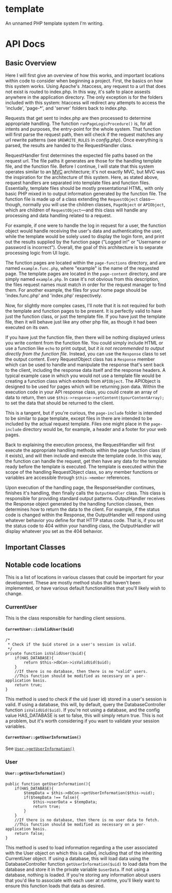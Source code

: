 template
========

An unnamed PHP template system I'm writing. 


# API Docs
## Basic Overview

Here I will first give an overview of how this works, and important locations within code to consider when beginning a project. First, the basics on how this system works. Using Apache's .htaccess, any request to a url that does not exist is routed to index.php. In this way, it's safe to place assests anywhere in the application directory. The only exception is for the folders included with this system: htaccess will redirect any attempts to access the 'include', 'page-*', and 'server' folders back to index.php. 

Requests that get sent to index.php are then processed to determine appropriate handling. The function `runPageLogicProcedure()` is, for all intents and purposes, the entry-point for the whole system. That function will first parse the request path, then will check if the request matches any url rewrite patterns (see `$REWRITE_RULES` in _config.php_). Once everything is parsed, the results are handed to the RequestHandler class. 

RequestHandler first determines the expected file paths based on the request url. The file paths it generates are those for the handling template file, and the function file. Before I continue, I will state that this system operates similar to an [MVC](https://en.wikipedia.org/wiki/Model%E2%80%93view%E2%80%93controller) architecture; it's not exactly MVC, but MVC was the inspiration for the architecture of this system. Here, as stated above, request handlers are separated into template files and function files. Essentially, template files should be mostly presentational HTML, with only basic PHP mixed in to output information generated by the function file. The function file is made up of a class extending the `RequestObject` class—though, normally you will use the children classes, `PageObject` or `APIObject`, which are children of `RequestObject`—and this class will handle any processing and data handling related to a request. 

For example, if one were to handle the log in request for a user, the function object would handle receiving the user's data and authenticating the user, while the template would be solely used to display the login form, and print out the results supplied by the function page ("Logged in!" or "Username or password is incorrect"). Overall, the goal of this architecture is to separate processing logic from UI logic. 

The function pages are located within the `page-functions` directory, and are named `example.func.php`, where "example" is the name of the requested page. The template pages are located in the `page-content` directory, and are simply named `example.php`. In case it's not obvious from this description, the files request names must match in order for the request manager to find them. For another example, the files for your home page should be 'index.func.php' and 'index.php' respectively. 

Now, for slightly more complex cases, I'll note that it is not required for both the template and function pages to be present. It is perfectly valid to have just the function class, or just the template file. If you have just the template file, then it will behave just like any other php file, as though it had been executed on its own. 

If you have just the function file, then there will be nothing displayed unless you write content from the function file. You could simply include HTML or use a function like `echo` to print output, but *it is not recommended to output directly from the function file*. Instead, you can use the `Response` class to set the output content. Every RequestObject class has a `Response` member which can be used to handle and manipulate the response that's sent back to the client, including the response data itself and the response headers. A typical example case in which you would not use a template file would be creating a function class which extends from `APIObject`. The APIObject is designed to be used for pages which will be returning json data. Within the execution code in your API response class, you could create an array of data to return, then use `$this->response->setContent($yourContentArray);` to set the data that should be returned to the client. 

This is a tangent, but if you're curious, the `page-include` folder is intended to be similar to page template, except files in there are intended to be included by the actual request template. Files one might place in the `page-include` directory would be, for example, a header and a footer for your web pages. 

Back to explaining the execution process, the RequestHandler will first execute the appropriate handling methods within the page function class (if it exists), and will then include and execute the template code. In this way, the function can handle the request, get then have any data for the template ready before the template is executed. The template is executed within the scope of the handling RequestObject class, so any member functions or variables are accessible through `$this->member` references. 

Upon execution of the handling page, the ResponseHandler continues, finishes it's handling, then finally calls the `OutputHandler` class. This class is responsible for providing standard output patterns. OutputHandler receives the Response object generated by the handling function classes, then determines how to return the data to the client. For example, if the status code is changed within the Response, the OutputHandler will respond using whatever behavior you define for that HTTP status code. That is, if you set the status code to 404 within your handling class, the OutputHandler will display whatever you set as the 404 behavior. 

## Important Classes

## Notable code locations

This is a list of locations in various classes that could be important for your development. These are mostly method stubs that haven't been implemented, or have various default functionalities that you'll likely wish to change. 

### CurrentUser
This is the class responsible for handling client sessions. 

#### `CurrentUser::isValidUser($uid)`

    /*
     * Check if the $uid stored in a user's session is valid.
     */
	private function isValidUser($uid){
		if(HAS_DATABASE){
			return $this->dbCon->isValidUid($uid);
		}
		//If there is no database, then there is no "valid" users.
		//This function should be modified as necessary on a per-application basis. 
		return true;
	}

This method is used to check if the uid (user id) stored in a user's session is valid. If using a database, this will, by default, query the DatabaseController function `isValidUid($uid)`. If you're not using a database, and the config value HAS_DATABASE is set to false, this will simply return true. This is not a problem, but it's worth considering if you want to validate your session variables. 

#### `CurrentUser::getUserInformation()`

See [`User->getUserInformation()`](#usergetuserinformation)

### User 

#### `User::getUserInformation()`

    public function getUserInformation(){
		if(HAS_DATABASE){
			$tempData = $this->dbCon->getUserInformation($this->uid);
			if($tempData !== false){
				$this->userData = $tempData;
				return true;
			}
		}
		//If there is no database, then there is no user data to fetch.
		//This function should be modified as necessary on a per-application basis.
		return false;
	}

This method is used to load information regarding a the user associated with the User object on which this is called, including that of the inheriting CurrentUser object. If using a database, this will load data using the DatabaseController function `getUserInformation($uid)` to load data from the database and store it in the private variable `$userData`. If not using a database, nothing is loaded. If you're storing any information about users that you'd like to associate with each user at runtime, you'll likely want to ensure this function loads that data as desired. 